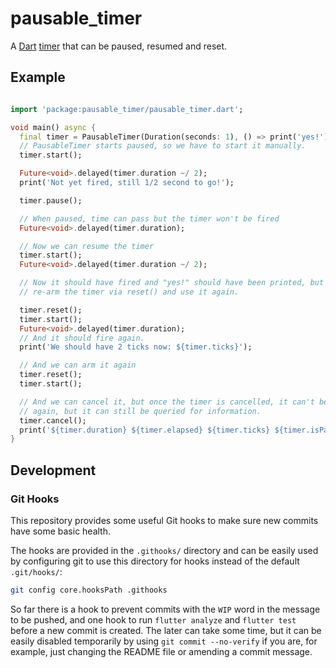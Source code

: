 # pausable\_timer

A [Dart](https://dart.dev/)
[timer](https://api.dart.dev/stable/dart-async/Timer/Timer.html) that can be
paused, resumed and reset.

## Example

```dart

import 'package:pausable_timer/pausable_timer.dart';

void main() async {
  final timer = PausableTimer(Duration(seconds: 1), () => print('yes!'));
  // PausableTimer starts paused, so we have to start it manually.
  timer.start();

  Future<void>.delayed(timer.duration ~/ 2);
  print('Not yet fired, still 1/2 second to go!');

  timer.pause();

  // When paused, time can pass but the timer won't be fired
  Future<void>.delayed(timer.duration);

  // Now we can resume the timer
  timer.start();
  Future<void>.delayed(timer.duration ~/ 2);

  // Now it should have fired and "yes!" should have been printed, but we can
  // re-arm the timer via reset() and use it again.

  timer.reset();
  timer.start();
  Future<void>.delayed(timer.duration);
  // And it should fire again.
  print('We should have 2 ticks now: ${timer.ticks}');

  // And we can arm it again
  timer.reset();
  timer.start();

  // And we can cancel it, but once the timer is cancelled, it can't be armed
  // again, but it can still be queried for information.
  timer.cancel();
  print('${timer.duration} ${timer.elapsed} ${timer.ticks} ${timer.isPaused}');
}
```

## Development

### Git Hooks

This repository provides some useful Git hooks to make sure new commits have
some basic health.

The hooks are provided in the `.githooks/` directory and can be easily used by
configuring git to use this directory for hooks instead of the default
`.git/hooks/`:

```sh
git config core.hooksPath .githooks
```

So far there is a hook to prevent commits with the `WIP` word in the message to
be pushed, and one hook to run `flutter analyze` and `flutter test` before
a new commit is created. The later can take some time, but it can be easily
disabled temporarily by using `git commit --no-verify` if you are, for example,
just changing the README file or amending a commit message.
